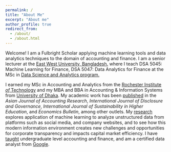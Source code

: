 ```yaml
---
permalink: /
title: "About Me"
excerpt: "About me"
author_profile: true
redirect_from: 
  - /about/
  - /about.html
---
```


Welcome! I am a Fulbright Scholar applying machine learning tools and data analytics techniques to the domain of accounting and finance. I am a senior lecturer at the [East West University, Bangladesh.](https://fbe.ewubd.edu/business-administration/faculty-view/shafiqul) where I teach DSA 5045: Machine Learning for Finance, DSA 5047: Data Analytics for Finance at the MSc in [Data Science and Analytics program.](https://ewubd.edu/single-programs/5) 

I earned my MSc in Accounting and Analytics from the [Rochester Institute *of* Technology](https://www.rit.edu) and my MBA and BBA in Accounting & Information Systems from [University of Dhaka](https://www.du.ac.bd). My academic work has been [published](/publications) in the *Asian Journal of Accounting Research*, *International Journal of Disclosure and Governance*, *International Journal of Sustainability in Higher Education*, and *Economics Bulletin*, among other outlets. My [research](/research) explores application of machine learning to analyze unstructured data from platforms such as social media, and company websites, and to see how this modern information environment creates new challenges and opportunities for corporate transparency and impacts capital market efficiency. I have [taught](/teaching) undergraduate level accounting and finance, and am a certified data analyst from [Google](https://www.coursera.org/account/accomplishments/professional-cert/AP6JRF9L57KY).